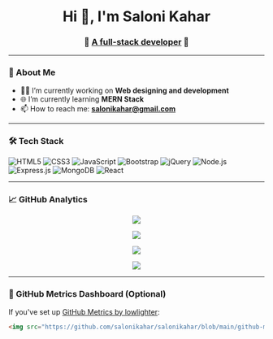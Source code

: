 <h1 align="center">Hi 👋, I'm Saloni Kahar</h1>
<h3 align="center">
  🚀 <a href="https://github.com/salonikahar">A full-stack developer</a> 🚀
</h3>



---

### 🌱 About Me

- 👩‍💻 I’m currently working on **Web designing and development**
- 🌐 I’m currently learning **MERN Stack**
- 📫 How to reach me: **[salonikahar@gmail.com](mailto:salonikahar@gmail.com)**

---

### 🛠️ Tech Stack

![HTML5](https://img.shields.io/badge/HTML5-E34F26?style=for-the-badge&logo=html5&logoColor=fff)
![CSS3](https://img.shields.io/badge/CSS3-1572B6?style=for-the-badge&logo=css3&logoColor=fff)
![JavaScript](https://img.shields.io/badge/JavaScript-F7DF1E?style=for-the-badge&logo=javascript&logoColor=000)
![Bootstrap](https://img.shields.io/badge/Bootstrap-5B0AE0?style=for-the-badge&logo=bootstrap&logoColor=fff)
![jQuery](https://img.shields.io/badge/jQuery-0769AD?style=for-the-badge&logo=jquery&logoColor=white)
![Node.js](https://img.shields.io/badge/Node.js-339933?style=for-the-badge&logo=nodedotjs&logoColor=white)
![Express.js](https://img.shields.io/badge/Express.js-000000?style=for-the-badge&logo=express&logoColor=white)
![MongoDB](https://img.shields.io/badge/MongoDB-4EA94B?style=for-the-badge&logo=mongodb&logoColor=white)
![React](https://img.shields.io/badge/React-20232A?style=for-the-badge&logo=react&logoColor=61DAFB)

---

### 📈 GitHub Analytics

<!-- GitHub Streak Stats -->
<p align="center">
  <img src="https://streak-stats.demolab.com?user=salonikahar&theme=dark&hide_border=false" />

</p>

<!-- GitHub Stats Card -->
<p align="center">
  <img src="https://github-readme-stats.vercel.app/api?username=salonikahar&show_icons=true&theme=radical" />

</p>

<!-- Top Languages -->
<p align="center">
 <img src="https://github-readme-stats.vercel.app/api/top-langs/?username=salonikahar&layout=compact&theme=radical" />

</p>

<!-- GitHub Activity Graph -->
<p align="center">
  <img src="https://github-readme-activity-graph.vercel.app/graph?username=salonikahar&theme=github-compact" />

</p>

---

### 🧮 GitHub Metrics Dashboard (Optional)

If you've set up [GitHub Metrics by lowlighter](https://github.com/lowlighter/metrics):

```md
<img src="https://github.com/salonikahar/salonikahar/blob/main/github-metrics.svg" />
